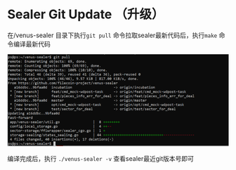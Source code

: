 # Sealer Git Update （升级）

在/venus-sealer 目录下执行`git pull` 命令拉取sealer最新代码后，执行`make` 命令编译最新代码

![](<../../.gitbook/assets/image (3).png>)

编译完成后，执行 `./venus-sealer -v` 查看sealer最近git版本号即可
